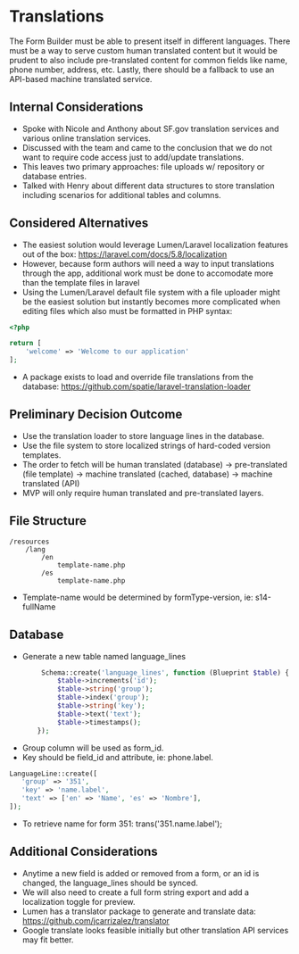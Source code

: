 # Translations
The Form Builder must be able to present itself in different languages. There must be a way to serve custom human translated content but it would be prudent to also include pre-translated content for common fields like name, phone number, address, etc. Lastly, there should be a fallback to use an API-based machine translated service.

## Internal Considerations
* Spoke with Nicole and Anthony about SF.gov translation services and various online translation services.
* Discussed with the team and came to the conclusion that we do not want to require code access just to add/update translations.
* This leaves two primary approaches: file uploads w/ repository or database entries.
* Talked with Henry about different data structures to store translation including scenarios for additional tables and columns.

## Considered Alternatives
* The easiest solution would leverage Lumen/Laravel localization features out of the box: https://laravel.com/docs/5.8/localization
* However, because form authors will need a way to input translations through the app, additional work must be done to accomodate more than the template files in laravel
* Using the Lumen/Laravel default file system with a file uploader might be the easiest solution but instantly becomes more complicated when editing files which also must be formatted in PHP syntax:
```php
<?php

return [
    'welcome' => 'Welcome to our application'
];
```
* A package exists to load and override file translations from the database: https://github.com/spatie/laravel-translation-loader

## Preliminary Decision Outcome
* Use the translation loader to store language lines in the database.
* Use the file system to store localized strings of hard-coded version templates.
* The order to fetch will be human translated (database) -> pre-translated (file template) -> machine translated (cached, database) -> machine translated (API)
* MVP will only require human translated and pre-translated layers.

## File Structure
```
/resources
    /lang
        /en
            template-name.php
        /es
            template-name.php
```
* Template-name would be determined by formType-version, ie: s14-fullName

## Database
* Generate a new table named language_lines
```php
        Schema::create('language_lines', function (Blueprint $table) {
            $table->increments('id');
            $table->string('group');
            $table->index('group');
            $table->string('key');
            $table->text('text');
            $table->timestamps();
       });
```
* Group column will be used as form_id.
* Key should be field_id and attribute, ie: phone.label.
```php
LanguageLine::create([
   'group' => '351',
   'key' => 'name.label',
   'text' => ['en' => 'Name', 'es' => 'Nombre'],
]); 
```

* To retrieve name for form 351: trans('351.name.label');

## Additional Considerations
* Anytime a new field is added or removed from a form, or an id is changed, the language_lines should be synced.
* We will also need to create a full form string export and add a localization toggle for preview.
* Lumen has a translator package to generate and translate data: https://github.com/jcarrizalez/translator
* Google translate looks feasible initially but other translation API services may fit better.
